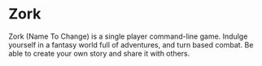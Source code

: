 # Zork
Zork (Name To Change) is a single player command-line game. Indulge yourself in a fantasy world full of adventures, and turn based combat. Be able to create your own story and share it with others.
